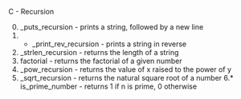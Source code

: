 C - Recursion

0. _puts_recursion - prints a string, followed by a new line
1. * _print_rev_recursion - prints a string in reverse
2. _strlen_recursion - returns the length of a string
3.  factorial - returns the factorial of a given number
4.  _pow_recursion - returns the value of x raised to the power of y
5.  _sqrt_recursion - returns the natural square root of a number
6.* is_prime_number - returns 1 if n is prime, 0 otherwise
